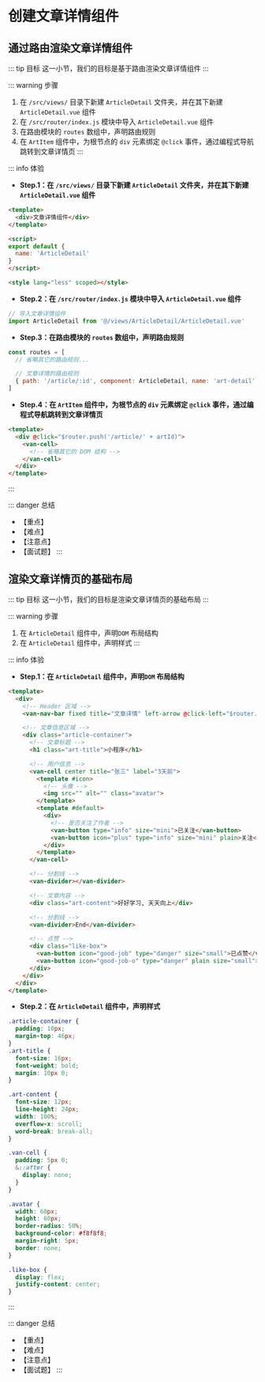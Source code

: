 
# 创建文章详情组件

## 通过路由渲染文章详情组件

::: tip 目标
这一小节，我们的目标是基于路由渲染文章详情组件
:::

::: warning 步骤

1. 在 `/src/views/` 目录下新建 `ArticleDetail` 文件夹，并在其下新建 `ArticleDetail.vue` 组件
2. 在 `/src/router/index.js` 模块中导入 `ArticleDetail.vue` 组件
3. 在路由模块的 `routes` 数组中，声明路由规则
4. 在 `ArtItem` 组件中，为根节点的 `div` 元素绑定 `@click` 事件，通过编程式导航跳转到文章详情页
:::

::: info 体验

* **Step.1：在 `/src/views/` 目录下新建 `ArticleDetail` 文件夹，并在其下新建 `ArticleDetail.vue` 组件**

```html
<template>
  <div>文章详情组件</div>
</template>

<script>
export default {
  name: 'ArticleDetail'
}
</script>

<style lang="less" scoped></style>
```

* **Step.2：在 `/src/router/index.js` 模块中导入 `ArticleDetail.vue` 组件**

```js
// 导入文章详情组件
import ArticleDetail from '@/views/ArticleDetail/ArticleDetail.vue'
```

* **Step.3：在路由模块的 `routes` 数组中，声明路由规则**

```js
const routes = [
  // 省略其它的路由规则...

  // 文章详情的路由规则
  { path: '/article/:id', component: ArticleDetail, name: 'art-detail' }
]
```

* **Step.4：在 `ArtItem` 组件中，为根节点的 `div` 元素绑定 `@click` 事件，通过编程式导航跳转到文章详情页**

```html
<template>
  <div @click="$router.push('/article/' + artId)">
    <van-cell>
      <!-- 省略其它的 DOM 结构 -->
    </van-cell>
  </div>
</template>
```

:::

::: danger 总结

* 【重点】
* 【难点】
* 【注意点】
* 【面试题】
:::

## 渲染文章详情页的基础布局

::: tip 目标
这一小节，我们的目标是渲染文章详情页的基础布局
:::

::: warning 步骤

1. 在 `ArticleDetail` 组件中，声明`DOM` 布局结构
2. 在 `ArticleDetail` 组件中，声明样式
:::

::: info 体验

* **Step.1：在 `ArticleDetail` 组件中，声明`DOM` 布局结构**

```html
<template>
  <div>
    <!-- Header 区域 -->
    <van-nav-bar fixed title="文章详情" left-arrow @click-left="$router.back()" />

    <!-- 文章信息区域 -->
    <div class="article-container">
      <!-- 文章标题 -->
      <h1 class="art-title">小程序</h1>

      <!-- 用户信息 -->
      <van-cell center title="张三" label="3天前">
        <template #icon>
          <!-- 头像 -->
          <img src="" alt="" class="avatar">
        </template>
        <template #default>
          <div>
            <!-- 是否关注了作者 -->
            <van-button type="info" size="mini">已关注</van-button>
            <van-button icon="plus" type="info" size="mini" plain>关注</van-button>
          </div>
        </template>
      </van-cell>

      <!-- 分割线 -->
      <van-divider></van-divider>

      <!-- 文章内容 -->
      <div class="art-content">好好学习, 天天向上</div>

      <!-- 分割线 -->
      <van-divider>End</van-divider>

      <!-- 点赞 -->
      <div class="like-box">
        <van-button icon="good-job" type="danger" size="small">已点赞</van-button>
        <van-button icon="good-job-o" type="danger" plain size="small">点赞</van-button>
      </div>
    </div>
  </div>
</template>
```

* **Step.2：在 `ArticleDetail` 组件中，声明样式**

```css
.article-container {
  padding: 10px;
  margin-top: 46px;
}
.art-title {
  font-size: 16px;
  font-weight: bold;
  margin: 10px 0;
}

.art-content {
  font-size: 12px;
  line-height: 24px;
  width: 100%;
  overflow-x: scroll;
  word-break: break-all;
}

.van-cell {
  padding: 5px 0;
  &::after {
    display: none;
  }
}

.avatar {
  width: 60px;
  height: 60px;
  border-radius: 50%;
  background-color: #f8f8f8;
  margin-right: 5px;
  border: none;
}

.like-box {
  display: flex;
  justify-content: center;
}
```

:::

::: danger 总结

* 【重点】
* 【难点】
* 【注意点】
* 【面试题】
:::
